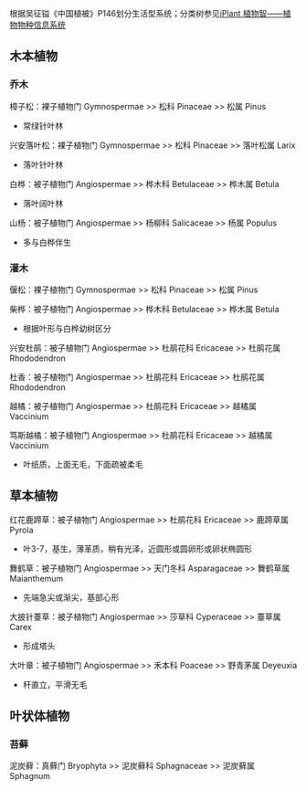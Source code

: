 
根据吴征镒《中国植被》P146划分生活型系统；分类树参见[iPlant 植物智——植物物种信息系统](https://www.iplant.cn/)

## 木本植物

### 乔木

樟子松：裸子植物门 Gymnospermae >> 松科 Pinaceae >> 松属 Pinus
- 常绿针叶林

兴安落叶松：裸子植物门 Gymnospermae >> 松科 Pinaceae >> 落叶松属 Larix
- 落叶针叶林

白桦：被子植物门 Angiospermae >> 桦木科 Betulaceae >> 桦木属 Betula
- 落叶阔叶林

山杨：被子植物门 Angiospermae >> 杨柳科 Salicaceae >> 杨属 Populus
- 多与白桦伴生

### 灌木

偃松：裸子植物门 Gymnospermae >> 松科 Pinaceae >> 松属 Pinus

柴桦：被子植物门 Angiospermae >> 桦木科 Betulaceae >> 桦木属 Betula
- 根据叶形与白桦幼树区分

兴安杜鹃：被子植物门 Angiospermae >> 杜鹃花科 Ericaceae >> 杜鹃花属 Rhododendron

杜香：被子植物门 Angiospermae >> 杜鹃花科 Ericaceae >> 杜鹃花属 Rhododendron

越橘：被子植物门 Angiospermae >> 杜鹃花科 Ericaceae >> 越橘属 Vaccinium

笃斯越橘：被子植物门 Angiospermae >> 杜鹃花科 Ericaceae >> 越橘属 Vaccinium
- 叶纸质，上面无毛，下面疏被柔毛

## 草本植物

红花鹿蹄草：被子植物门 Angiospermae >> 杜鹃花科 Ericaceae >> 鹿蹄草属 Pyrola
- 叶3-7，基生，薄革质，稍有光泽，近圆形或圆卵形或卵状椭圆形

舞鹤草：被子植物门 Angiospermae >> 天门冬科 Asparagaceae >> 舞鹤草属 Maianthemum
- 先端急尖或渐尖，基部心形

大披针薹草：被子植物门 Angiospermae >> 莎草科 Cyperaceae >> 薹草属 Carex
- 形成塔头

大叶章：被子植物门 Angiospermae >> 禾本科 Poaceae >> 野青茅属 Deyeuxia
- 秆直立，平滑无毛

## 叶状体植物

### 苔藓

泥炭藓：真藓门 Bryophyta >> 泥炭藓科 Sphagnaceae >> 泥炭藓属 Sphagnum 